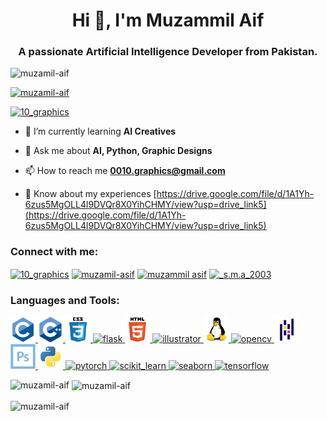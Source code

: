 <h1 align="center">Hi 👋, I'm Muzammil Aif</h1>
<h3 align="center">A passionate Artificial Intelligence Developer from Pakistan.</h3>

<p align="left"> <img src="https://komarev.com/ghpvc/?username=muzamil-aif&label=Profile%20views&color=0e75b6&style=flat" alt="muzamil-aif" /> </p>

<p align="left"> <a href="https://github.com/ryo-ma/github-profile-trophy"><img src="https://github-profile-trophy.vercel.app/?username=muzamil-aif" alt="muzamil-aif" /></a> </p>

<p align="left"> <a href="https://twitter.com/10_graphics" target="blank"><img src="https://img.shields.io/twitter/follow/10_graphics?logo=twitter&style=for-the-badge" alt="10_graphics" /></a> </p>

- 🌱 I’m currently learning **AI Creatives**

- 💬 Ask me about **AI, Python, Graphic Designs**

- 📫 How to reach me **0010.graphics@gmail.com**

- 📄 Know about my experiences [https://drive.google.com/file/d/1A1Yh-6zus5MgOLL4l9DVQr8X0YihCHMY/view?usp=drive_link5](https://drive.google.com/file/d/1A1Yh-6zus5MgOLL4l9DVQr8X0YihCHMY/view?usp=drive_link5)

<h3 align="left">Connect with me:</h3>
<p align="left">
<a href="https://twitter.com/10_graphics" target="blank"><img align="center" src="https://raw.githubusercontent.com/rahuldkjain/github-profile-readme-generator/master/src/images/icons/Social/twitter.svg" alt="10_graphics" height="30" width="40" /></a>
<a href="https://linkedin.com/in/muzamil-asif" target="blank"><img align="center" src="https://raw.githubusercontent.com/rahuldkjain/github-profile-readme-generator/master/src/images/icons/Social/linked-in-alt.svg" alt="muzamil-asif" height="30" width="40" /></a>
<a href="https://fb.com/muzammil asif" target="blank"><img align="center" src="https://raw.githubusercontent.com/rahuldkjain/github-profile-readme-generator/master/src/images/icons/Social/facebook.svg" alt="muzammil asif" height="30" width="40" /></a>
<a href="https://instagram.com/_s.m.a_2003" target="blank"><img align="center" src="https://raw.githubusercontent.com/rahuldkjain/github-profile-readme-generator/master/src/images/icons/Social/instagram.svg" alt="_s.m.a_2003" height="30" width="40" /></a>
</p>

<h3 align="left">Languages and Tools:</h3>
<p align="left"> <a href="https://www.cprogramming.com/" target="_blank" rel="noreferrer"> <img src="https://raw.githubusercontent.com/devicons/devicon/master/icons/c/c-original.svg" alt="c" width="40" height="40"/> </a> <a href="https://www.w3schools.com/cpp/" target="_blank" rel="noreferrer"> <img src="https://raw.githubusercontent.com/devicons/devicon/master/icons/cplusplus/cplusplus-original.svg" alt="cplusplus" width="40" height="40"/> </a> <a href="https://www.w3schools.com/css/" target="_blank" rel="noreferrer"> <img src="https://raw.githubusercontent.com/devicons/devicon/master/icons/css3/css3-original-wordmark.svg" alt="css3" width="40" height="40"/> </a> <a href="https://flask.palletsprojects.com/" target="_blank" rel="noreferrer"> <img src="https://www.vectorlogo.zone/logos/pocoo_flask/pocoo_flask-icon.svg" alt="flask" width="40" height="40"/> </a> <a href="https://www.w3.org/html/" target="_blank" rel="noreferrer"> <img src="https://raw.githubusercontent.com/devicons/devicon/master/icons/html5/html5-original-wordmark.svg" alt="html5" width="40" height="40"/> </a> <a href="https://www.adobe.com/in/products/illustrator.html" target="_blank" rel="noreferrer"> <img src="https://www.vectorlogo.zone/logos/adobe_illustrator/adobe_illustrator-icon.svg" alt="illustrator" width="40" height="40"/> </a> <a href="https://www.linux.org/" target="_blank" rel="noreferrer"> <img src="https://raw.githubusercontent.com/devicons/devicon/master/icons/linux/linux-original.svg" alt="linux" width="40" height="40"/> </a> <a href="https://opencv.org/" target="_blank" rel="noreferrer"> <img src="https://www.vectorlogo.zone/logos/opencv/opencv-icon.svg" alt="opencv" width="40" height="40"/> </a> <a href="https://pandas.pydata.org/" target="_blank" rel="noreferrer"> <img src="https://raw.githubusercontent.com/devicons/devicon/2ae2a900d2f041da66e950e4d48052658d850630/icons/pandas/pandas-original.svg" alt="pandas" width="40" height="40"/> </a> <a href="https://www.photoshop.com/en" target="_blank" rel="noreferrer"> <img src="https://raw.githubusercontent.com/devicons/devicon/master/icons/photoshop/photoshop-line.svg" alt="photoshop" width="40" height="40"/> </a> <a href="https://www.python.org" target="_blank" rel="noreferrer"> <img src="https://raw.githubusercontent.com/devicons/devicon/master/icons/python/python-original.svg" alt="python" width="40" height="40"/> </a> <a href="https://pytorch.org/" target="_blank" rel="noreferrer"> <img src="https://www.vectorlogo.zone/logos/pytorch/pytorch-icon.svg" alt="pytorch" width="40" height="40"/> </a> <a href="https://scikit-learn.org/" target="_blank" rel="noreferrer"> <img src="https://upload.wikimedia.org/wikipedia/commons/0/05/Scikit_learn_logo_small.svg" alt="scikit_learn" width="40" height="40"/> </a> <a href="https://seaborn.pydata.org/" target="_blank" rel="noreferrer"> <img src="https://seaborn.pydata.org/_images/logo-mark-lightbg.svg" alt="seaborn" width="40" height="40"/> </a> <a href="https://www.tensorflow.org" target="_blank" rel="noreferrer"> <img src="https://www.vectorlogo.zone/logos/tensorflow/tensorflow-icon.svg" alt="tensorflow" width="40" height="40"/> </a> </p>

<p><img align="left" src="https://github-readme-stats.vercel.app/api/top-langs?username=muzamil-aif&show_icons=true&locale=en&layout=compact" alt="muzamil-aif" /></p>

<p>&nbsp;<img align="center" src="https://github-readme-stats.vercel.app/api?username=muzamil-aif&show_icons=true&locale=en" alt="muzamil-aif" /></p>

<p><img align="center" src="https://github-readme-streak-stats.herokuapp.com/?user=muzamil-aif&" alt="muzamil-aif" /></p>
